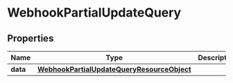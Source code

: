 # WebhookPartialUpdateQuery

## Properties
Name | Type | Description | Notes
------------ | ------------- | ------------- | -------------
**data** | [**WebhookPartialUpdateQueryResourceObject**](WebhookPartialUpdateQueryResourceObject.md) |  | 
